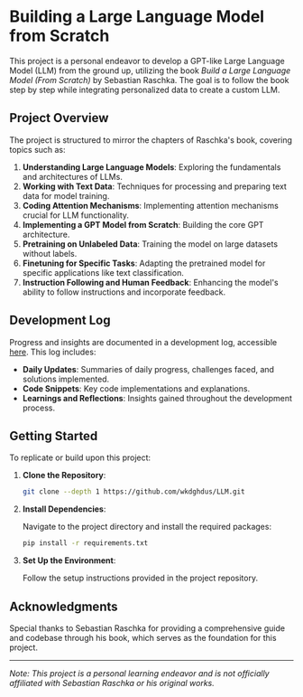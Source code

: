 # Building a Large Language Model from Scratch

This project is a personal endeavor to develop a GPT-like Large Language Model (LLM) from the ground up, utilizing the book *Build a Large Language Model (From Scratch)* by Sebastian Raschka. The goal is to follow the book step by step while integrating personalized data to create a custom LLM.

## Project Overview

The project is structured to mirror the chapters of Raschka's book, covering topics such as:

1. **Understanding Large Language Models**: Exploring the fundamentals and architectures of LLMs.
2. **Working with Text Data**: Techniques for processing and preparing text data for model training.
3. **Coding Attention Mechanisms**: Implementing attention mechanisms crucial for LLM functionality.
4. **Implementing a GPT Model from Scratch**: Building the core GPT architecture.
5. **Pretraining on Unlabeled Data**: Training the model on large datasets without labels.
6. **Finetuning for Specific Tasks**: Adapting the pretrained model for specific applications like text classification.
7. **Instruction Following and Human Feedback**: Enhancing the model's ability to follow instructions and incorporate feedback.

## Development Log

Progress and insights are documented in a development log, accessible [here](https://troubled-marten-623.notion.site/Building-LLM-from-Scratch-by-Luke-Jang-1a05d47e5346804a818bfd682c6c1562). This log includes:

- **Daily Updates**: Summaries of daily progress, challenges faced, and solutions implemented.
- **Code Snippets**: Key code implementations and explanations.
- **Learnings and Reflections**: Insights gained throughout the development process.

## Getting Started

To replicate or build upon this project:

1. **Clone the Repository**:

   ```bash
   git clone --depth 1 https://github.com/wkdghdus/LLM.git
   ```

2. **Install Dependencies**:

   Navigate to the project directory and install the required packages:

   ```bash
   pip install -r requirements.txt
   ```

3. **Set Up the Environment**:

   Follow the setup instructions provided in the project repository.

## Acknowledgments

Special thanks to Sebastian Raschka for providing a comprehensive guide and codebase through his book, which serves as the foundation for this project.

---

*Note: This project is a personal learning endeavor and is not officially affiliated with Sebastian Raschka or his original works.*
